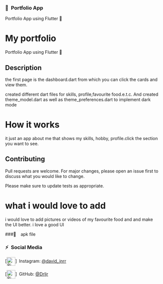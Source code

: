 ### 💖&ensp;Portfolio App

Portfolio App using Flutter  💖&ensp;

# My portfolio
Portfolio App using Flutter  🦋&ensp;



## Description
the first page is the dashboard.dart from which you can click the cards and view them.

created different dart files for skills, profile,favourite food.e.t.c. And created theme_model.dart as well as theme_preferences.dart to implement dark mode



# How it works
it just an app about me that shows my skills, hobby, profile.click the section you want to see.




## Contributing

Pull requests are welcome. For major changes, please open an issue first
to discuss what you would like to change.

Please make sure to update tests as appropriate.

# what i would love to add

i would love to add pictures or videos of my favourite food and and make the UI better. i love a good UI

###🔗 &ensp; apk file

### ⚡&ensp;Social Media

[<img align="center" alt="Bimantara Sutato Putra | Instagram" width="28px" src="https://firebasestorage.googleapis.com/v0/b/web-johannesmilke.appspot.com/o/other%2Fsocial%2Finstagram.png?alt=media" />]&ensp;Instagram: [@david_jnrr](https://www.instagram.com/david_jnrr/?theme=dark_)

[<img align="center" alt="Bimantara Sutato Putra | GitHub" width="28px" src="https://firebasestorage.googleapis.com/v0/b/web-johannesmilke.appspot.com/o/other%2Fsocial%2Fgithub.png?alt=media" />]&ensp;GitHub: [@Drljr](https://github.com/Drljr)
